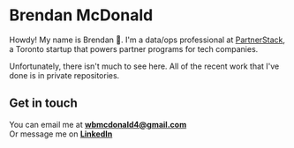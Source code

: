 # Brendan McDonald

Howdy! My name is Brendan :wave:. I'm a data/ops professional at [PartnerStack](https://partnerstack.com/), a Toronto startup that powers partner programs for tech companies.

Unfortunately, there isn't much to see here. All of the recent work that I've done is in private repositories.

## Get in touch

You can email me at **[wbmcdonald4@gmail.com](mailto:hi@wbmcdonald4@gmail.com)**<br>
Or message me on **[LinkedIn](https://www.linkedin.com/in/wbmcdonald4/)**
